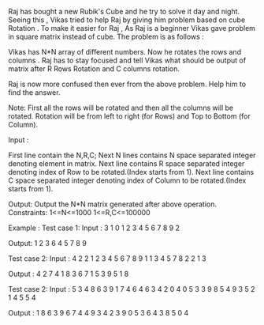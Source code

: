 Raj has bought a new Rubik's Cube and he try to solve it day and night. Seeing this , Vikas tried to help Raj by giving him problem based on cube Rotation . To make it easier for Raj , As Raj is a beginner Vikas gave problem in square matrix instead of cube. The problem is as follows :

Vikas has N*N array of different numbers. Now he rotates the rows and columns . Raj has to stay focused and tell Vikas what should be output of matrix after R Rows Rotation and C columns rotation.

Raj is now more confused then ever from the above problem. Help him to find the answer.

Note: First all the rows will be rotated and then all the columns will be rotated. Rotation will be from left to right (for Rows) and Top to Bottom (for Column).

Input :

First line contain the N,R,C;
Next N lines contains N space separated integer denoting element in matrix.
Next line contains R space separated integer denoting index of Row to be rotated.(Index starts from 1).
Next line contains C space separated integer denoting index of Column to be rotated.(Index starts from 1).

Output:
Output the N*N matrix generated after above operation.
Constraints: 1<=N<=1000
1<=R,C<=100000

Example :
Test case 1:
Input :
3 1 0
1 2 3
4 5 6
7 8 9
2

Output:
1 2 3
6 4 5
7 8 9

Test case 2:
Input :
4 2 2
1 2 3 4
5 6 7 8
9 1 1 3
4 5 7 8
2 2
1 3

Output :
4 2 7 4
1 8 3 6
7 1 5 3
9 5 1 8

Test case 2:
Input :
5 3 4
8 6 3 9 1 
7 4 6 4 6 
3 4 2 0 4 
0 5 3 3 9 
8 5 4 9 3 
5 2 1 
4 5 5 4

Output :
1 8 6 3 9 
6 7 4 4 9 
3 4 2 3 9 
0 5 3 6 4 
3 8 5 0 4